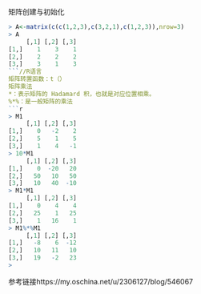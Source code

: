 矩阵创建与初始化
```r
> A<-matrix(c(c(1,2,3),c(3,2,1),c(1,2,3)),nrow=3)
> A
     [,1] [,2] [,3]
[1,]    1    3    1
[2,]    2    2    2
[3,]    3    1    3
```//R语言
矩阵转置函数：t（）
矩阵乘法
*：表示矩阵的 Hadamard 积，也就是对应位置相乘。
%*%：是一般矩阵的乘法
```r
> M1
     [,1] [,2] [,3]
[1,]    0   -2    2
[2,]    5    1    5
[3,]    1    4   -1
> 10*M1
     [,1] [,2] [,3]
[1,]    0  -20   20
[2,]   50   10   50
[3,]   10   40  -10
> M1*M1
     [,1] [,2] [,3]
[1,]    0    4    4
[2,]   25    1   25
[3,]    1   16    1
> M1%*%M1
     [,1] [,2] [,3]
[1,]   -8    6  -12
[2,]   10   11   10
[3,]   19   -2   23
> 
```

参考链接https://my.oschina.net/u/2306127/blog/546067
